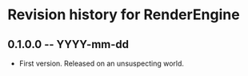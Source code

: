 # Revision history for RenderEngine

## 0.1.0.0 -- YYYY-mm-dd

* First version. Released on an unsuspecting world.

